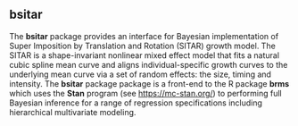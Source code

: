 ## bsitar

The **bsitar** package provides an interface for Bayesian implementation
of Super Imposition by Translation and Rotation (SITAR) growth model.
The SITAR is a shape-invariant nonlinear mixed effect model that fits a
natural cubic spline mean curve and aligns individual-specific growth
curves to the underlying mean curve via a set of random effects: the
size, timing and intensity. The **bsitar** package package is a
front-end to the R package **brms** which uses the **Stan** program (see
<https://mc-stan.org/>) to performing full Bayesian inference for a
range of regression specifications including hierarchical multivariate
modeling.
